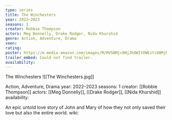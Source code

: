 ```yaml
---
type: series
title: The Winchesters
year: 2022–2023
seasons: 1
creator: Robbie Thompson
actors: Meg Donnelly, Drake Rodger, Nida Khurshid
genre: Action, Adventure, Drama
seen:
rating: 
poster: https://m.media-amazon.com/images/M/MV5BMjc0NjJhOWItOWEzYi00MjM0LWIzNjMtZTM5MTE5YWY2OTJkXkEyXkFqcGdeQXVyMTMxODQ2MjI4._V1_SX300.jpg
trailer_embed: Could not find trailer.
availability:
---
```

The Winchesters
![[The Winchesters.jpg]]

Action, Adventure, Drama
year: 2022–2023
seasons: 1
creator: [[Robbie Thompson]]
actors: [[Meg Donnelly]], [[Drake Rodger]], [[Nida Khurshid]]
availability:

An epic untold love story of John and Mary of how they not only saved their love but also the entire world.
wiki: 



